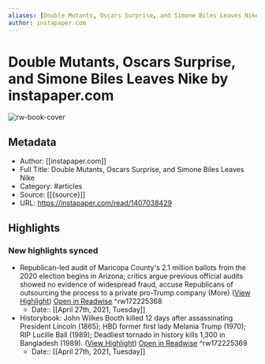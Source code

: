 ```yaml
---
aliases: [Double Mutants, Oscars Surprise, and Simone Biles Leaves Nike, Double Mutants, Oscars Surprise, and Simone Biles Leaves Nike]
author: instapaper.com
---
```

# Double Mutants, Oscars Surprise, and Simone Biles Leaves Nike by instapaper.com

![rw-book-cover](https://readwise-assets.s3.amazonaws.com/static/images/article1.be68295a7e40.png)

## Metadata
- Author: [[instapaper.com]]
- Full Title: Double Mutants, Oscars Surprise, and Simone Biles Leaves Nike
- Category: #articles
- Source: [[{source}]]
- URL: https://instapaper.com/read/1407038429

## Highlights
### New highlights synced
- Republican-led audit of Maricopa County's 2.1 million ballots from the 2020 election begins in Arizona; critics argue previous official audits showed no evidence of widespread fraud, accuse Republicans of outsourcing the process to a private pro-Trump company (More) ([View Highlight](https://instapaper.com/read/1407038429/16209158)) [Open in Readwise](https://readwise.io/open/172225368) ^rw172225368
    - Date:: [[April 27th, 2021, Tuesday]]
- Historybook: John Wilkes Booth killed 12 days after assassinating President Lincoln (1865); HBD former first lady Melania Trump (1970); RIP Lucille Ball (1989); Deadliest tornado in history kills 1,300 in Bangladesh (1989). ([View Highlight](https://instapaper.com/read/1407038429/16209184)) [Open in Readwise](https://readwise.io/open/172225369) ^rw172225369
    - Date:: [[April 27th, 2021, Tuesday]]
